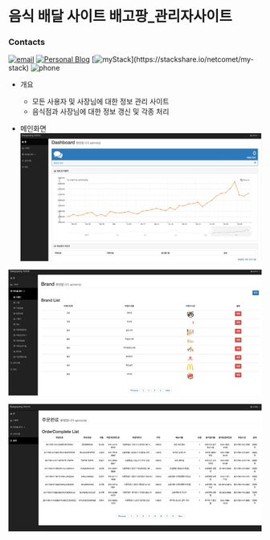 # 음식 배달 사이트 배고팡_관리자사이트

### Contacts
[![email](https://img.shields.io/badge/email-netcomet@naver.com-blue.svg)](mailto:netcomet@naver.com)
[![Personal Blog](https://img.shields.io/badge/blog-netcomet(goToBlog)-green.svg)](http://blog.naver.com/netcomet/)
[![myStack](https://img.shields.io/badge/tech-stack(click!)-red.svg)](https://stackshare.io/netcomet/my-stack)
![phone](https://img.shields.io/badge/phone-010--8383--5877-lightgrey.svg)

* 개요
  * 모든 사용자 및 사장님에 대한 정보 관리 사이트
  * 음식점과 사장님에 대한 정보 갱신 및 각종 처리

* 메인화면
![메인화면](./image/admin1.jpg)

![메인화면](./image/admin2.jpg)

![메인화면](./image/admin3.jpg)
